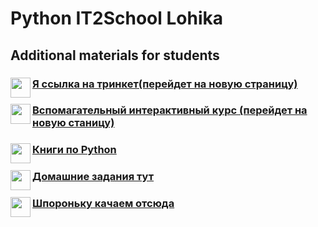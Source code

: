 # Python IT2School Lohika
## Additional materials for students  

### <a href="https://ikseek.trinket.io/python-cik-0-1#/0-1-zdravstvuj-mir/privet-python"><img src="http://s1.iconbird.com/ico/0512/WebIcons/file1337471580.png" align="left" height="32" width="32" ></a>[Я ссылка на тринкет(перейдет на новую страницу)](https://ikseek.trinket.io/python-cik-0-1#/0-1-zdravstvuj-mir/privet-python)

### <a href="http://pythontutor.ru/lessons/inout_and_arithmetic_operations/"><img src="https://dozvil.city.kharkov.ua/DocLib6/Help-icon.png" align="left" height="32" width="32" ></a> [Вспомагательный интерактивный курс (перейдет на новую станицу)](http://pythontutor.ru/lessons/inout_and_arithmetic_operations/)

### <a href="/Books"><img src="http://www.freeiconspng.com/uploads/book-icon--awesome-book-icon--softiconsm-15.png" align="left" height="32" width="32" ></a>[Книги по Python](/Books)

### <a href="/Homeworks"><img src="http://beer-taster.com/beer-icon.png" align="left" height="32" width="32" ></a>[Домашние задания тут](/Homeworks)

### <a href="/CribSheet/шпоронька.py"><img src="http://www.iconsearch.ru/ajax/download.php?icon_id=34105&size=6&format=png" align="left" height="32" width="32" ></a>[Шпороньку качаем отсюда](/CribSheet/шпоронька.py)
